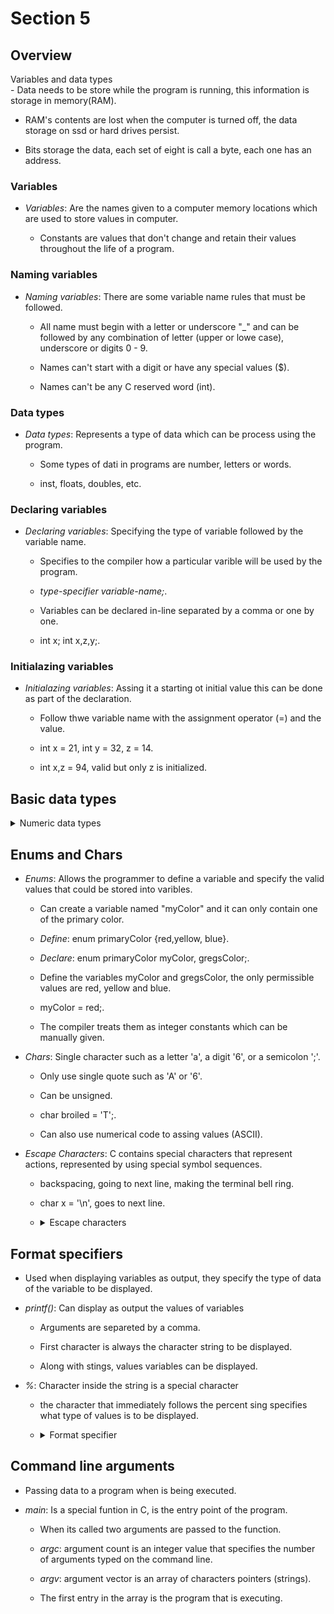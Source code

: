 # Section 5

## Overview

<summary>Variables and data types</summary>
- Data needs to be store while the program is running, this information is 
  storage in memory(RAM).

- RAM's contents are lost when the computer is turned off, the data storage 
  on ssd or hard drives persist.

- Bits storage the data, each set of eight is call a byte, each one has an 
  address.


### Variables

- *Variables*: Are the names given to a computer memory locations which are 
  used to store values in computer.

    - Constants are values that don't change and retain their values throughout 
    the life of a program.


### Naming variables
- *Naming variables*: There are some variable name rules that must be followed.

    - All name must begin with a letter or underscore "_" and can be followed by
    any combination of letter (upper or lowe case), underscore or digits 0 - 9.

    - Names can't start with a digit or have any special values ($).

    - Names can't be any C reserved word (int). 

### Data types
- *Data types*: Represents a type of data which can be process using the program.

    - Some types of dati in programs are number, letters or words.

    - inst, floats, doubles, etc.

### Declaring variables
- *Declaring variables*: Specifying the type of variable followed by the variable
  name.

    - Specifies to the compiler how a particular varible will be used by the 
    program.

    - *type-specifier variable-name;*.

    - Variables can be declared in-line separated by a comma or one by one. 

    - int x; int x,z,y;.

### Initialazing variables
- *Initialazing variables*: Assing it a starting ot initial value this can be done
  as part of the declaration.

    - Follow thwe variable name with the assignment operator (=) and the value.

    - int x = 21, int y = 32, z = 14.

    - int x,z = 94, valid but only z is initialized.
</details>

## Basic data types

<details>
<summary>Numeric data types</summary>

### Int
- *int*: Containt integral values only (values that dont containt decimal).
  
    - A minus sign precedint indicates that the value is negative.

    - Can be positive, negative or zero.

    - Can be expressed in hexadecimal (base 16) notation.

    - No embedded spaces are permitted between numbers.

    - Values larger than 999 cannot be expressed ussing commas.

### Float
- *float*: Store floating-point numbers (values that containt decimal places).

    - Can storage negative values such as -.0001.

    - Can also be expressed in scientific notation.

### Double
- *double*: Same as type float, only with roughly twice the precision.

    - Used whenever the range provided by a float variable is not suficient.

    - Can store twice as many significant digits.

    - Most computer represent double values using 64 bits.

    - All floating points constants are taken as double values by the compiler.

    - To explicitly express a float constant use an f at the end of it.

### Keywoords
- C offers three adjectives keywoords to modify the basic integer, doubles, float.

    - *Short*: Uses less storage than an int, saving space when space is limited.

    - *Long*: Use more storage thatn int, this enabling to express larger numbers.

    - *Unsign*: A int that have nonnegative values.  

### Bool
- *_Bool/bool*: Store just the value 0 or 1.

    - Indicate binary choises.

    - *0*: False value.

    - *1*: Indicates a true value.

- The difference between the types is in the amount of memory they occupy and 
  the range of the values.

    - The amount of storage that is allocated to store a particular type of data.

    - Depends on the computer is beeing run.

    - An int might take up 32 bits on one computer, or perhaps it might be store
    in 64.
</details>

## Enums and Chars

- *Enums*: Allows the programmer to define a variable and specify the valid values
  that could be stored into varibles.

    - Can create a variable named "myColor" and it can only contain one of the 
    primary color.

    - *Define*: enum primaryColor {red,yellow, blue}. 

    - *Declare*: enum primaryColor myColor, gregsColor;.

    - Define the variables myColor and gregsColor, the only permissible values are
    red, yellow and blue.

    - myColor = red;.

    - The compiler treats them as integer constants which can be manually given.

- *Chars*: Single character such as a letter 'a', a digit '6', or a semicolon ';'.

    - Only use single quote such as 'A' or '6'.

    - Can be unsigned.

    - char broiled = 'T';.

    - Can also use numerical code to assing values (ASCII).

- *Escape Characters*: C contains special characters that represent actions, 
  represented by using special symbol sequences.

    - backspacing, going to next line, making the terminal bell ring.

    - char x = '\n', goes to next line.

    - <details>
      <summary>Escape characters</summary>

      - *\a*: Alert (ANSI C).

      - *\b*: Backspace.

      - *\f*: Form feed.

      - *\n*: Newline.

      - *\r*: Carriage return.

      - *\t*: Horizontal tab.

      - *\v*: Vertical tab.

      - *\\*: Backlash( \ ).

      - \'*: Single quote( ' ).

      - *\"*: Double quote( " ).

      - *\?*: Question mark ( ? ).

      - *0oo*: Octal value (o represents an octal digit).

      - *xhh*: Hexadecimal value(h represents a hexadecimal digit).
      </details>

## Format specifiers

- Used when displaying variables as output, they specify the type of data of the
  variable to be displayed.

- *printf()*: Can display as output the values of variables

    - Arguments are separeted by a comma.
    
    - First character is always the character string to be displayed. 
    
    - Along with stings, values variables can be displayed.

- *%*: Character inside the string is a special character

    - the character that immediately follows the percent sing specifies
    what type of values is to be displayed.

    - <details>
      <summary>Format specifier</summary>

        | Type | Constant Examples | printf chars |
        | --- | --- | --- |
        | char | 'a', 'n' | %c |
        | --- | --- | --- |
        | _Bool | 0, 1 | %i, %u |
        | --- | --- | --- |
        | short int | - | %hi, %hx, %ho |
        | --- | --- | --- |
        | unsigned short int | - | %hu, %hx, %ho |
        | --- | --- | --- |
        | int | 12, -97, OxFFE0 | %i, %x, %o |
        | --- | --- | --- |
        | unsigned int | 12u, 100u, 0XFFU | %u, %x, %o |
        | --- | --- | --- |
        | long int | 12L, -2001, 0xffffL | %li, %lx, %lo |
        | --- | --- | --- |
        | unsigned long int | 12UL, 100ul, 0xffeeUL | %lu, %lx, %lo |
        | --- | --- | --- |
        | long long int | 0xe5e5e5e5LL, 500ll | %lli, %llx, %llo |
        | --- | --- | --- |
        | unsigned long long int | 12ull, 0xffeeULL | %llu, %llx, %llo |
        | --- | --- | --- |
        | float | 12.35f, 3.1e-5f, 0x1.5p10, 0x1P-1| %f, %e, %g, %a |
        | --- | --- | --- |
        | double | 12.34, 3.1e-5f, 0x.1p3 | %f, %e, %g, %a |
        | --- | --- | --- |
        | long double | 12.341, 3.1e-5l | %Lf, %Le, %Lg |
      </details>

## Command line arguments

- Passing data to a program when is being executed.

- *main*: Is a special funtion in C, is the entry point of the program.

    - When its called two arguments are passed to the function.

    - *argc*: argument count is an integer value that specifies the number of
    arguments typed on the command line.

    - *argv*: argument vector is an array of characters pointers (strings).

    - The first entry in the array is the program that is executing. 